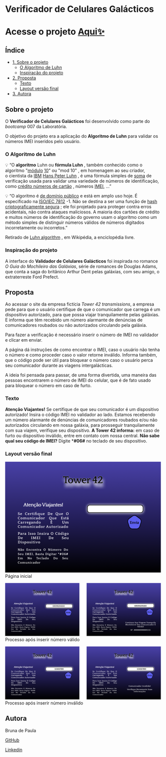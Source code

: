 # Verificador de Celulares Galácticos

##

# Acesse o projeto [Aqui✨](https://brulibra.github.io/SAP007-card-validation/)

##


## Índice

- [1. Sobre o projeto](#sobre-o-projeto)
  - [O Algoritmo de Luhn](#o-algoritmo-de-luhn)
  - [Inspiração do projeto](#inspira%C3%A7%C3%A3o-do-projeto)
- [2. Proposta](#proposta)
  - [Texto](#texto)
  - [Layout versão final](#layout-vers%C3%A3o-final)
- [3. Autora](#autora)

## Sobre o projeto
O **Verificador de Celulares Galácticos** foi desenvolvido como parte do *bootcamp* 007 da Laboratória.

O objetivo do projeto era a aplicação do **Algoritmo de Luhn** para validar os números IMEI inseridos pelo usuário.
### O Algoritmo de Luhn

💡 “O **algoritmo** Luhn ou **fórmula Luhn** , também conhecido como o algoritmo "[módulo](https://en.wikipedia.org/wiki/Algorithm) [10](https://en.wikipedia.org/wiki/Modular_arithmetic)" ou "mod 10" , em homenagem ao seu criador, o cientista da [IBM](https://en.wikipedia.org/wiki/IBM) [Hans Peter Luhn](https://en.wikipedia.org/wiki/Hans_Peter_Luhn) , é uma fórmula simples de [soma](https://en.wikipedia.org/wiki/Checksum) de verificação usada para validar uma variedade de números de identificação, como [crédito números de cartão](https://en.wikipedia.org/wiki/Payment_card_number) , números [IMEI](https://en.wikipedia.org/wiki/International_Mobile_Equipment_Identity), ...”


💡 “O algoritmo é [de domínio público](https://en.wikipedia.org/wiki/Public_domain) e está em amplo uso hoje. É especificado na [ISO/IEC 7812](https://en.wikipedia.org/wiki/ISO/IEC_7812) -1. Não se destina a ser uma função de [hash criptograficamente segura](https://en.wikipedia.org/wiki/Cryptographic_hash_function) ; ele foi projetado para proteger contra erros acidentais, não contra ataques maliciosos. A maioria dos cartões de crédito e muitos números de identificação do governo usam o algoritmo como um método simples de distinguir números válidos de números digitados incorretamente ou incorretos.”

Retirado de [Luhn algorithm](https://en.wikipedia.org/w/index.php?title=Luhn_algorithm&oldid=1070463961) , em Wikipédia, a enciclopédia livre.

### Inspiração do projeto

A interface do **Validador de Celulares Galácticos** foi inspirada no romance *O Guia do Mochileiro das Galáxias*, série de romances de Douglas Adams, que conta a saga do britânico Arthur Dent pelas galáxias, com seu amigo, o extraterreste Ford Prefect.

## Proposta

Ao acessar o site da empresa fictícia *Tower 42 transmissions*, a empresa pede para que o usuário certifique de que o comunicador que carrega é um dispositivo autorizado, para que possa viajar tranquilamente pelas galáxias. E informa que têm recebido um número alarmante de denúncias de comunicadores roubados ou não autorizados circulando pela galáxia.

 Para fazer a verificação é necessário inserir o número de IMEI no validador e clicar em enviar.

A página dá instruções de como encontrar o IMEI, caso o usuário não tenha o número e como proceder caso o valor retorne inválido. Informa também, que o código pode ser útil para bloquear o número caso o usuário perca seu comunicador durante as viagens intergalácticas.

A ideia foi pensada para passar, de uma forma divertida, uma maneira das pessoas encontrarem o número de IMEI do celular, que é de fato usado para bloquear o número em caso de furto.

### Texto

**Atenção Viajantes!**
Se certifique de que seu comunicador é um dispositivo autorizado! Insira o código IMEI no validador ao lado.
Estamos recebendo um número alarmante de denúncias de comunicadores roubados e/ou não autorizados circulando em nossa galáxia, para prosseguir tranquilamente com sua viajem, verifique seu dispositivo.
**A Tower 42 informa:** em caso de furto ou dispositivo inválido, entre em contato com nossa central.
**Não sabe qual seu código de IMEI?** Digite ***#06#** no teclado de seu dispositivo.

### Layout versão final


![Página inicial](https://github.com/Brulibra/SAP007-card-validation/blob/main/src/img/Origem.png)
Página inicial

![Inserção de nº válido](https://github.com/Brulibra/SAP007-card-validation/blob/main/src/img/N%C3%BAmero%20V%C3%A1lido.png)
Processo após inserir número válido

![Inserção de nº inválido](https://github.com/Brulibra/SAP007-card-validation/blob/main/src/img/N%C3%BAmero%20Inv%C3%A1lido.png)
Processo após inserir número inválido

## Autora

Bruna de Paula

[GitHub](https://github.com/Brulibra)

[Linkedin](https://www.linkedin.com/in/brunadpaula/)
